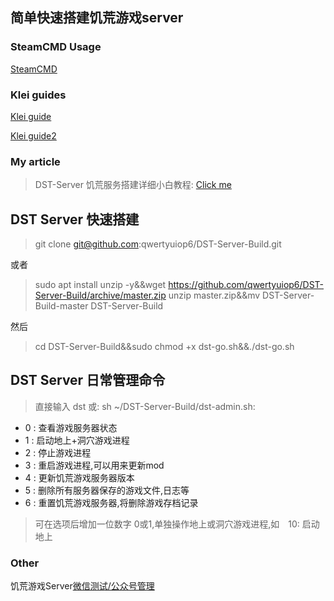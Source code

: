 ## 简单快速搭建饥荒游戏server

### SteamCMD Usage

[SteamCMD](https://developer.valvesoftware.com/wiki/SteamCMD)

### Klei guides

[Klei guide](http://dont-starve-game.wikia.com/wiki/Guides/Don%E2%80%99t_Starve_Together_Dedicated_Servers)

[Klei guide2](http://steamcommunity.com/sharedfiles/filedetails/?id=590565473)

### My article

> DST-Server 饥荒服务搭建详细小白教程:
> [Click me](https://wtfk.world/2017/11/02/my-first-article/)

## DST Server 快速搭建

> git clone git@github.com:qwertyuiop6/DST-Server-Build.git

或者

> sudo apt install unzip -y&&wget https://github.com/qwertyuiop6/DST-Server-Build/archive/master.zip
> unzip master.zip&&mv DST-Server-Build-master DST-Server-Build

然后

> cd DST-Server-Build&&sudo chmod +x dst-go.sh&&./dst-go.sh

## DST Server 日常管理命令 

> 直接输入 dst
或:
> sh ~/DST-Server-Build/dst-admin.sh:

- 0 : 查看游戏服务器状态
- 1 : 启动地上+洞穴游戏进程
- 2 : 停止游戏进程
- 3 : 重启游戏进程,可以用来更新mod
- 4 : 更新饥荒游戏服务器版本
- 5 : 删除所有服务器保存的游戏文件,日志等
- 6 : 重置饥荒游戏服务器,将删除游戏存档记录

> 可在选项后增加一位数字 0或1,单独操作地上或洞穴游戏进程,如　10: 启动地上

### Other

饥荒游戏Server[微信测试/公众号管理](https://github.com/qwertyuiop6/wx-dst-admin)